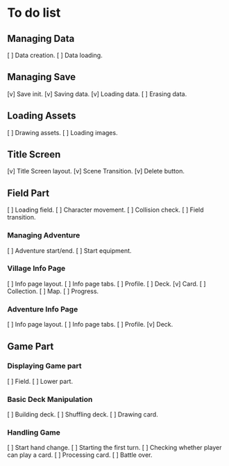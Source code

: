 # To do list

## Managing Data

[ ] Data creation.
[ ] Data loading.

## Managing Save

[v] Save init.
[v] Saving data.
[v] Loading data.
[ ] Erasing data.

## Loading Assets

[ ] Drawing assets.
[ ] Loading images.

## Title Screen

[v] Title Screen layout.
[v] Scene Transition.
[v] Delete button.

## Field Part

[ ] Loading field.
[ ] Character movement.
[ ] Collision check.
[ ] Field transition.

### Managing Adventure

[ ] Adventure start/end.
[ ] Start equipment.

### Village Info Page

[ ] Info page layout.
[ ] Info page tabs.
[ ] Profile.
[ ] Deck.
[v] Card.
[ ] Collection.
[ ] Map.
[ ] Progress.

### Adventure Info Page

[ ] Info page layout.
[ ] Info page tabs.
[ ] Profile.
[v] Deck.

## Game Part

### Displaying Game part

[ ] Field.
[ ] Lower part.

### Basic Deck Manipulation

[ ] Building deck.
[ ] Shuffling deck.
[ ] Drawing card.

### Handling Game

[ ] Start hand change.
[ ] Starting the first turn.
[ ] Checking whether player can play a card.
[ ] Processing card.
[ ] Battle over.